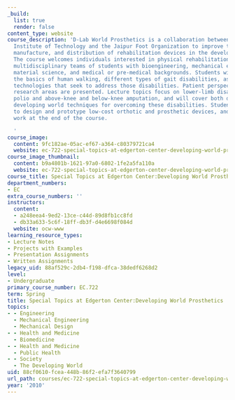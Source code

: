 ```yaml
---
_build:
  list: true
  render: false
content_type: website
course_description: 'D-Lab World Prosthetics is a collaboration between the Massachusetts
  Institute of Technology and the Jaipur Foot Organization to improve the design,
  manufacture, and distribution of rehabilitation devices in the developing world.
  The course welcomes individuals interested in physical rehabilitation to work on
  multidisciplinary teams of students with bioengineering, mechanical engineering,
  material science, and medical or pre-medical backgrounds. Students will learn about
  the basics of human walking, different types of gait disabilities, as well as the
  technologies that seek to address those disabilities. Patient perspectives and current
  research areas are presented. Lecture topics focus on lower-limb disabilities, including
  polio and above-knee and below-knee amputation, and will cover both developed and
  developing world techniques for overcoming these disabilities. Students form teams
  to design and prototype low-cost orthotic and prosthetic devices, and present their
  work at the end of the course.

  '
course_image:
  content: 9fc182ae-05ac-ef67-a364-c80379721ca4
  website: ec-722-special-topics-at-edgerton-center-developing-world-prosthetics-spring-2010
course_image_thumbnail:
  content: b9a4801b-1621-97a0-6802-1fe2a5fa110a
  website: ec-722-special-topics-at-edgerton-center-developing-world-prosthetics-spring-2010
course_title: Special Topics at Edgerton Center:Developing World Prosthetics
department_numbers:
- EC
extra_course_numbers: ''
instructors:
  content:
  - a248eea4-9ed2-13ce-c44d-89d8fb1cc8fd
  - db33a633-5c6f-18ff-db3f-d4e6698f084d
  website: ocw-www
learning_resource_types:
- Lecture Notes
- Projects with Examples
- Presentation Assignments
- Written Assignments
legacy_uid: 88af529c-2db4-f198-dfca-38dedf6268d2
level:
- Undergraduate
primary_course_number: EC.722
term: Spring
title: Special Topics at Edgerton Center:Developing World Prosthetics
topics:
- - Engineering
  - Mechanical Engineering
  - Mechanical Design
- - Health and Medicine
  - Biomedicine
- - Health and Medicine
  - Public Health
- - Society
  - The Developing World
uid: 88cf0610-fcea-448b-86f2-efa7f3640799
url_path: courses/ec-722-special-topics-at-edgerton-center-developing-world-prosthetics-spring-2010
year: '2010'
---
```

